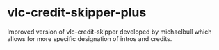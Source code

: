 # vlc-credit-skipper-plus
Improved version of vlc-credit-skipper developed by michaelbull which allows for more specific designation of intros and credits.
